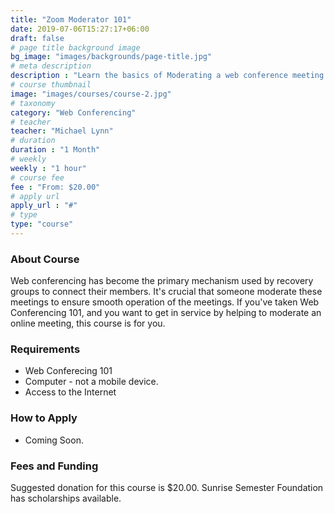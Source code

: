 ```yaml
---
title: "Zoom Moderator 101"
date: 2019-07-06T15:27:17+06:00
draft: false
# page title background image
bg_image: "images/backgrounds/page-title.jpg"
# meta description
description : "Learn the basics of Moderating a web conference meeting using Zoom."
# course thumbnail
image: "images/courses/course-2.jpg"
# taxonomy
category: "Web Conferencing"
# teacher
teacher: "Michael Lynn"
# duration
duration : "1 Month"
# weekly
weekly : "1 hour"
# course fee
fee : "From: $20.00"
# apply url
apply_url : "#"
# type
type: "course"
---
```



### About Course

Web conferencing has become the primary mechanism used by recovery groups to connect their members. It's crucial that someone moderate these meetings to ensure smooth operation of the meetings. If you've taken Web Conferencing 101, and you want to get in service by helping to moderate an online meeting, this course is for you.</p>

### Requirements

* Web Conferecing 101
* Computer - not a mobile device.
* Access to the Internet


### How to Apply

* Coming Soon.


### Fees and Funding

Suggested donation for this course is $20.00.  Sunrise Semester Foundation has scholarships available. 